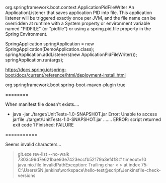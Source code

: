 
org.springframework.boot.context.ApplicationPidFileWriter
	An ApplicationListener that saves application PID into file. 
This application listener will be triggered exactly once per JVM, and the file name can be 
overridden at runtime with a System property or environment variable named "PIDFILE" (or "pidfile") 
or using a spring.pid.file property in the Spring Environment.

SpringApplication springApplication = new SpringApplication(DemoApplication.class);
springApplication.addListeners(new ApplicationPidFileWriter());
springApplication.run(args);

https://docs.spring.io/spring-boot/docs/current/reference/html/deployment-install.html

<plugin>
	<groupId>org.springframework.boot</groupId>
	<artifactId>spring-boot-maven-plugin</artifactId>
	<configuration>
		<executable>true</executable>
	</configuration>
</plugin>


========

When manifest file doesn't exists....

+ java -jar ./target/UnitTests-1.0-SNAPSHOT.jar
Error: Unable to access jarfile ./target/UnitTests-1.0-SNAPSHOT.jar
.......
ERROR: script returned exit code 1
Finished: FAILURE

===========

Seems invalid characters...

 > git.exe rev-list --no-walk 7303c99d7e621bae93e7423eccfb52179a3ef4f8 # timeout=10
java.nio.file.InvalidPathException: Trailing char < > at index 75: C:\Users\SN\.jenkins\workspace\hello-test@script\Jenkinsfile-check-versions 

